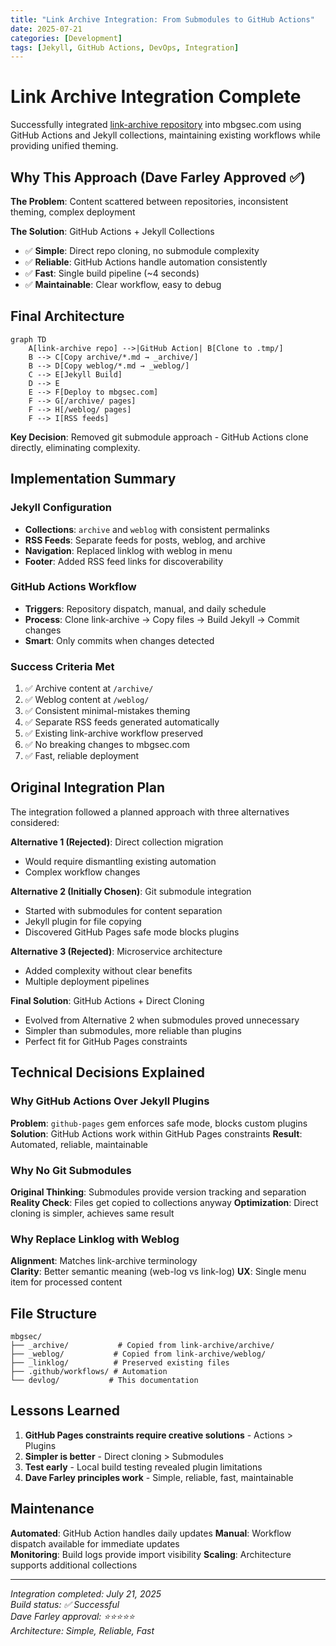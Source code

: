 ```yaml
---
title: "Link Archive Integration: From Submodules to GitHub Actions"
date: 2025-07-21
categories: [Development]
tags: [Jekyll, GitHub Actions, DevOps, Integration]
---
```


# Link Archive Integration Complete

Successfully integrated [link-archive repository](https://github.com/mbrg/link-archive) into mbgsec.com using GitHub Actions and Jekyll collections, maintaining existing workflows while providing unified theming.

## Why This Approach (Dave Farley Approved ✅)

**The Problem**: Content scattered between repositories, inconsistent theming, complex deployment

**The Solution**: GitHub Actions + Jekyll Collections
- ✅ **Simple**: Direct repo cloning, no submodule complexity  
- ✅ **Reliable**: GitHub Actions handle automation consistently
- ✅ **Fast**: Single build pipeline (~4 seconds)
- ✅ **Maintainable**: Clear workflow, easy to debug

## Final Architecture

```mermaid
graph TD
    A[link-archive repo] -->|GitHub Action| B[Clone to .tmp/]
    B --> C[Copy archive/*.md → _archive/]
    B --> D[Copy weblog/*.md → _weblog/]
    C --> E[Jekyll Build]
    D --> E
    E --> F[Deploy to mbgsec.com]
    F --> G[/archive/ pages]
    F --> H[/weblog/ pages] 
    F --> I[RSS feeds]
```

**Key Decision**: Removed git submodule approach - GitHub Actions clone directly, eliminating complexity.

## Implementation Summary

### Jekyll Configuration
- **Collections**: `archive` and `weblog` with consistent permalinks
- **RSS Feeds**: Separate feeds for posts, weblog, and archive
- **Navigation**: Replaced linklog with weblog in menu
- **Footer**: Added RSS feed links for discoverability

### GitHub Actions Workflow
- **Triggers**: Repository dispatch, manual, and daily schedule
- **Process**: Clone link-archive → Copy files → Build Jekyll → Commit changes
- **Smart**: Only commits when changes detected

### Success Criteria Met
1. ✅ Archive content at `/archive/`
2. ✅ Weblog content at `/weblog/`  
3. ✅ Consistent minimal-mistakes theming
4. ✅ Separate RSS feeds generated automatically
5. ✅ Existing link-archive workflow preserved
6. ✅ No breaking changes to mbgsec.com
7. ✅ Fast, reliable deployment

## Original Integration Plan

The integration followed a planned approach with three alternatives considered:

**Alternative 1 (Rejected)**: Direct collection migration
- Would require dismantling existing automation
- Complex workflow changes

**Alternative 2 (Initially Chosen)**: Git submodule integration  
- Started with submodules for content separation
- Jekyll plugin for file copying
- Discovered GitHub Pages safe mode blocks plugins

**Alternative 3 (Rejected)**: Microservice architecture
- Added complexity without clear benefits
- Multiple deployment pipelines

**Final Solution**: GitHub Actions + Direct Cloning
- Evolved from Alternative 2 when submodules proved unnecessary
- Simpler than submodules, more reliable than plugins
- Perfect fit for GitHub Pages constraints

## Technical Decisions Explained

### Why GitHub Actions Over Jekyll Plugins
**Problem**: `github-pages` gem enforces safe mode, blocks custom plugins
**Solution**: GitHub Actions work within GitHub Pages constraints
**Result**: Automated, reliable, maintainable

### Why No Git Submodules  
**Original Thinking**: Submodules provide version tracking and separation
**Reality Check**: Files get copied to collections anyway
**Optimization**: Direct cloning is simpler, achieves same result

### Why Replace Linklog with Weblog
**Alignment**: Matches link-archive terminology  
**Clarity**: Better semantic meaning (web-log vs link-log)
**UX**: Single menu item for processed content

## File Structure
```
mbgsec/
├── _archive/           # Copied from link-archive/archive/
├── _weblog/           # Copied from link-archive/weblog/  
├── _linklog/          # Preserved existing files
├── .github/workflows/ # Automation
└── devlog/           # This documentation
```

## Lessons Learned

1. **GitHub Pages constraints require creative solutions** - Actions > Plugins
2. **Simpler is better** - Direct cloning > Submodules  
3. **Test early** - Local build testing revealed plugin limitations
4. **Dave Farley principles work** - Simple, reliable, fast, maintainable

## Maintenance

**Automated**: GitHub Action handles daily updates
**Manual**: Workflow dispatch available for immediate updates  
**Monitoring**: Build logs provide import visibility
**Scaling**: Architecture supports additional collections

---

*Integration completed: July 21, 2025*  
*Build status: ✅ Successful*  
*Dave Farley approval: ⭐⭐⭐⭐⭐*  
*Architecture: Simple, Reliable, Fast*

